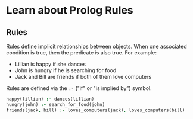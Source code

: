 # Learn about Prolog Rules

## Rules
Rules define implicit relationships between objects. When one associated condition
is true, then the predicate is also true. For example:
- Lillian is happy if she dances
- John is hungry if he is searching for food
- Jack and Bill are friends if both of them love computers

Rules are defined via the `:-` ("if" or "is implied by") symbol.

```prolog
happy(lillian) :- dances(lillian)
hungry(john) :- search_for_food(john)
friends(jack, bill) :- loves_computers(jack), loves_computers(bill)
```

